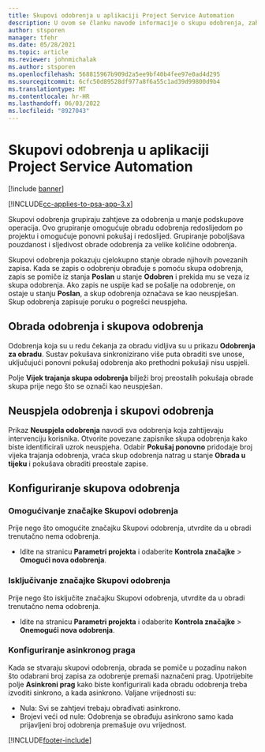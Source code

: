 ```yaml
---
title: Skupovi odobrenja u aplikaciji Project Service Automation
description: U ovom se članku navode informacije o skupu odobrenja, zahtjevima i podskupovima tih operacija.
author: stsporen
manager: tfehr
ms.date: 05/28/2021
ms.topic: article
ms.reviewer: johnmichalak
ms.author: stsporen
ms.openlocfilehash: 568815967b909d2a5ee9bf40b4fee97e0ad4d295
ms.sourcegitcommit: 6cfc50d89528df977a8f6a55c1ad39d99800d9b4
ms.translationtype: MT
ms.contentlocale: hr-HR
ms.lasthandoff: 06/03/2022
ms.locfileid: "8927043"
---
```

# <a name="approval-sets-in-project-service-automation"></a>Skupovi odobrenja u aplikaciji Project Service Automation

[!include [banner](../includes/psa-now-project-operations.md)]

[!INCLUDE[cc-applies-to-psa-app-3.x](../includes/cc-applies-to-psa-app-3x.md)]

Skupovi odobrenja grupiraju zahtjeve za odobrenja u manje podskupove operacija. Ovo grupiranje omogućuje obradu odobrenja redoslijedom po projektu i omogućuje ponovni pokušaj i redoslijed. Grupiranje poboljšava pouzdanost i sljedivost obrade odobrenja za velike količine odobrenja.

Skupovi odobrenja pokazuju cjelokupno stanje obrade njihovih povezanih zapisa. Kada se zapis o odobrenju obrađuje s pomoću skupa odobrenja, zapis se pomiče iz stanja **Poslan** u stanje **Odobren** i prekida mu se veza iz skupa odobrenja. Ako zapis ne uspije kad se pošalje na odobrenje, on ostaje u stanju **Poslan**, a skup odobrenja označava se kao neuspješan. Skup odobrenja zapisuje poruku o pogrešci neuspjeha.

## <a name="processing-approvals-and-approval-sets"></a>Obrada odobrenja i skupova odobrenja
Odobrenja koja su u redu čekanja za obradu vidljiva su u prikazu **Odobrenja za obradu**. Sustav pokušava sinkronizirano više puta obraditi sve unose, uključujući ponovni pokušaj odobrenja ako prethodni pokušaji nisu uspjeli.

Polje **Vijek trajanja skupa odobrenja** bilježi broj preostalih pokušaja obrade skupa prije nego što se označi kao neuspješan.

## <a name="failed-approvals-and-approval-sets"></a>Neuspjela odobrenja i skupovi odobrenja
Prikaz **Neuspjela odobrenja** navodi sva odobrenja koja zahtijevaju intervenciju korisnika. Otvorite povezane zapisnike skupa odobrenja kako biste identificirali uzrok neuspjeha.
Odabir **Pokušaj ponovno** pridodaje broj vijeka trajanja odobrenja, vraća skup odobrenja natrag u stanje **Obrada u tijeku** i pokušava obraditi preostale zapise.

## <a name="configure-approval-sets"></a>Konfiguriranje skupova odobrenja

###  <a name="enable-the-approval-sets-feature"></a>Omogućivanje značajke Skupovi odobrenja
Prije nego što omogućite značajku Skupovi odobrenja, utvrdite da u obradi trenutačno nema odobrenja.

- Idite na stranicu **Parametri projekta** i odaberite **Kontrola značajke** > **Omogući nova odobrenja**.

### <a name="turn-off-the-approval-sets-feature"></a>Isključivanje značajke Skupovi odobrenja
Prije nego što isključite značajku Skupovi odobrenja, utvrdite da u obradi trenutačno nema odobrenja.

- Idite na stranicu **Parametri projekta** i odaberite **Kontrola značajke** > **Onemogući nova odobrenja**.

### <a name="configuring-the-asynchronous-threshold"></a>Konfiguriranje asinkronog praga 
Kada se stvaraju skupovi odobrenja, obrada se pomiče u pozadinu nakon što odabrani broj zapisa za odobrenje premaši naznačeni prag. Upotrijebite polje **Asinkroni prag** kako biste konfigurirali kada obradu odobrenja treba izvoditi sinkrono, a kada asinkrono.
Valjane vrijednosti su:

  - Nula: Svi se zahtjevi trebaju obrađivati asinkrono. 
  - Brojevi veći od nule: Odobrenja se obrađuju asinkrono samo kada prijavljeni broj odobrenja premašuje ovu vrijednost.

[!INCLUDE[footer-include](../includes/footer-banner.md)]
